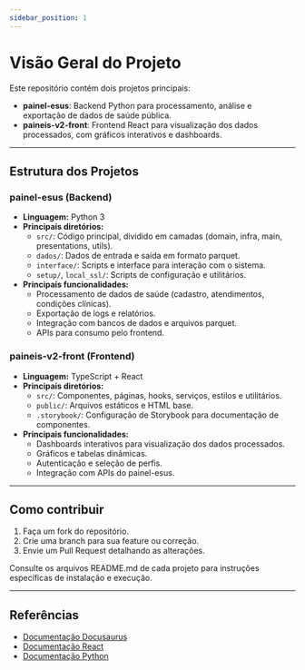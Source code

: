 ```yaml
---
sidebar_position: 1
---
```


# Visão Geral do Projeto

Este repositório contém dois projetos principais:

- **painel-esus**: Backend Python para processamento, análise e exportação de dados de saúde pública.
- **paineis-v2-front**: Frontend React para visualização dos dados processados, com gráficos interativos e dashboards.

---

## Estrutura dos Projetos

### painel-esus (Backend)

- **Linguagem:** Python 3
- **Principais diretórios:**
  - `src/`: Código principal, dividido em camadas (domain, infra, main, presentations, utils).
  - `dados/`: Dados de entrada e saída em formato parquet.
  - `interface/`: Scripts e interface para interação com o sistema.
  - `setup/`, `local_ssl/`: Scripts de configuração e utilitários.
- **Principais funcionalidades:**
  - Processamento de dados de saúde (cadastro, atendimentos, condições clínicas).
  - Exportação de logs e relatórios.
  - Integração com bancos de dados e arquivos parquet.
  - APIs para consumo pelo frontend.

### paineis-v2-front (Frontend)

- **Linguagem:** TypeScript + React
- **Principais diretórios:**
  - `src/`: Componentes, páginas, hooks, serviços, estilos e utilitários.
  - `public/`: Arquivos estáticos e HTML base.
  - `.storybook/`: Configuração de Storybook para documentação de componentes.
- **Principais funcionalidades:**
  - Dashboards interativos para visualização dos dados processados.
  - Gráficos e tabelas dinâmicas.
  - Autenticação e seleção de perfis.
  - Integração com APIs do painel-esus.

---

## Como contribuir

1. Faça um fork do repositório.
2. Crie uma branch para sua feature ou correção.
3. Envie um Pull Request detalhando as alterações.

Consulte os arquivos README.md de cada projeto para instruções específicas de instalação e execução.

---

## Referências

- [Documentação Docusaurus](https://docusaurus.io/docs)
- [Documentação React](https://react.dev/)
- [Documentação Python](https://docs.python.org/3/)
